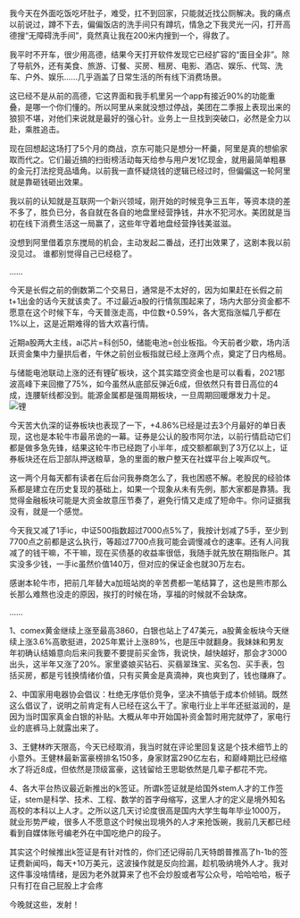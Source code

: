 我今天在外面吃饭吃坏肚子，难受，扛不到回家，只能就近找公厕解决。我的痛点以前说过，蹲不下去，偏偏饭店的洗手间只有蹲坑，情急之下我灵光一闪，打开高德搜“无障碍洗手间”，竟然真让我在200米内搜到一个，得救了。

我平时不开车，很少用高德，结果今天打开软件发现它已经扩容的“面目全非”。除了导航外，还有美食、旅游、订餐、买房、租房、电影、酒店、娱乐、代驾、洗车、户外、娱乐......几乎涵盖了日常生活的所有线下消费场景。

这已经不是从前的高德，它这界面和我手机里另一个app有接近90%的功能重叠，是哪一个你们懂的。所以阿里从来就没想过停战，美团在二季报上表现出来的狼狈不堪，对他们来说就是最好的强心针。业务上一旦找到突破口，必然是全力以赴，乘胜追击。

现在回想起这场打了5个月的商战，京东可能只是想分一杯羹，阿里是真的想偷家取而代之。它们最近搞的扫街榜活动每天给参与用户发1亿现金，就用最简单粗暴的金元打法挖竞品墙角。以前我一直怀疑烧钱的逻辑已经过时，但偏偏这一轮阿里就是靠砸钱砸出效果。

我以前的认知就是互联网一个新兴领域，刚开始的时候竞争三五年，等资本烧的差不多了，胜负已分，各自就在各自的地盘里经营挣钱，井水不犯河水。美团就是当初在线下消费生活这一局赢了，这些年守着地盘经营挣钱美滋滋。

没想到阿里借着京东搅局的机会，主动发起二番战，还打出效果了，这剧本我以前没见过。
谁都别觉得自己已经稳了。

……

今天是长假之前的倒数第二个交易日，通常是不太好的，因为如果赶在长假之前t+1出金的话今天就该卖了。不过最近a股的行情氛围起来了，场内大部分资金都不愿意在这个时候下车，今天普涨走高，中位数+0.59%，各大宽指涨幅几乎都在1%以上，这是近期难得的皆大欢喜行情。

近期a股两大主线，ai芯片=科创50，储能电池=创业板指。今天前者少歇，场内活跃资金集中力量拱后者，午休之前创业板指就已经上涨两个点，奠定了日内格局。

与储能电池联动上涨的还有锂矿板块，这个其实踏空资金也是可以看看，2021那波高峰下来回撤了75%，如今虽然从底部反弹近6成，但依然只有昔日高位的4成，连腰斩线都没到。能源金属都是强周期板块，一旦周期回暖爆发力十足。
![锂](./锂.png)

今天苦大仇深的证券板块也表现了一下，+4.86%已经是过去3个月最好的单日表现，这也是本轮牛市最吊诡的一幕。证券是公认的股市阿尔法，以前行情启动它们都是做多急先锋，结果这轮牛市已经跑了小半年，成交额都飙到了3万亿以上，证券板块还在后卫部队押送粮草，急的里面的散户整天在社媒平台上唉声叹气。

这一两个月每天都有读者在后台问我券商怎么了，我也困惑不解。老股民的经验体系都是建立在历史复现的基础上，如果一个现象从未有先例，那大家都是靠猜。我觉得金融板块可能是大资金故意压节奏了，避免行情又走成了短命牛。你问证据我没有，就是一个感觉。

今天我又减了1手ic，中证500指数超过7000点5%了，我按计划减了5手，至少到7700点之前都是这么执行，等超过7700点我可能会调慢减仓的速率。还有人问我减了的钱干嘛，不干嘛，现在买债基的收益率很低，我随手就先放在期指账户。其实没多少钱，一手ic虽然价值140万，但对应的保证金也就30万左右。

感谢本轮牛市，把前几年替大a加班站岗的辛苦费都一笔结算了，这也是熊市那么长那么难熬也没走的原因，挨打的时候在场，享福的时候就不会缺席。

……

1、comex黄金继续上涨至最高3860，白银也站上了47美元，a股黄金板块今天继续上涨3.6%高歌挺进，2025年累计上涨89%，也是压中就翻身。我妹妹和男友年初确认结婚意向后来问我要不要提前买金饰，我说快，越快越好，那会才3000出头，这半年又涨了20%。家里婆娘买钻石、买翡翠珠宝、买名包、买手表，包括买房，都是亏钱换情绪价值，只有买黄金是真滴神，爽也爽到了，钱也赚麻了。

2、中国家用电器协会倡议：杜绝无序低价竞争，坚决不搞低于成本价倾销。既然这么倡议了，说明之前肯定有人已经在这么干了。家电行业上半年还挺滋润的，是因为当时国家真金白银的补贴。大概从年中开始国补资金暂时用完就停了，家电行业的底裤马上就露出来了。

3、王健林昨天限高，今天已经取消，我当时就在评论里回复这是个技术细节上的小意外。王健林最新富豪榜排名150多，身家财富290亿左右，和巅峰期比已经缩水了将近8成，但依然是顶级富豪，这钱留给王思聪依然是几辈子都花不完。

4、各大平台热议最近新推出的k签证。所谓k签证就是给国外stem人才的工作签证，stem是科学、技术、工程、数学的首字母缩写，这里人才的定义是境外知名高校的本科以上人才。之所以这几天讨论度很高是国内大学生每年毕业1000万，就业形势严峻，很多人不愿意这个时候出现境外的人才来抢饭碗，我前几天都已经看到自媒体账号编老外在中国吃绝户的段子。

其实这个时候推出k签证是有针对性的，你们还记得前几天特朗普推高了h-1b的签证费新闻吗，每天+10万美元，这波操作就是反向捡漏，趁机吸纳境外人才。我对这件事没啥情绪，是因为老外就算来了也不会炒股或者写公众号，哈哈哈哈，板子只有打在自己屁股上才会疼

今晚就这些，发射！

